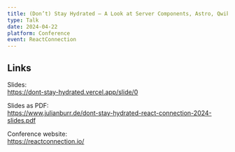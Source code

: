 ```yaml
---
title: (Don’t) Stay Hydrated – A Look at Server Components, Astro, Qwik and Why We Need Them
type: Talk
date: 2024-04-22
platform: Conference
event: ReactConnection
---
```


## Links

Slides: \
https://dont-stay-hydrated.vercel.app/slide/0

Slides as PDF: \
https://www.julianburr.de/dont-stay-hydrated-react-connection-2024-slides.pdf

Conference website: \
https://reactconnection.io/
